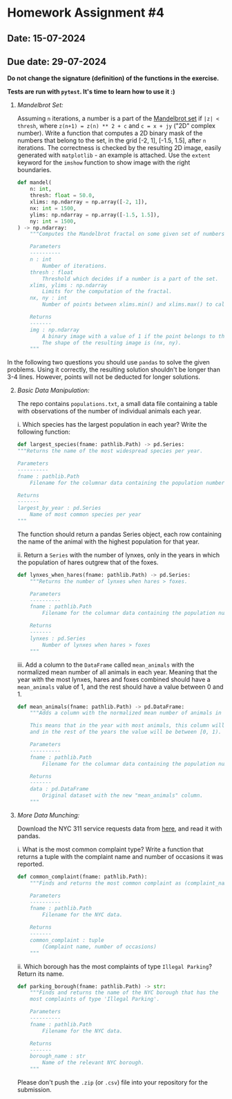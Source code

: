 # Homework Assignment #4

## Date: 15-07-2024

## Due date: 29-07-2024

**Do not change the signature (definition) of the functions in the exercise.**

**Tests are run with `pytest`. It's time to learn how to use it :)**

1. _Mandelbrot Set:_

   Assuming `n` iterations, a number is a part of the [Mandelbrot set](https://www.youtube.com/watch?v=FFftmWSzgmk) if `|z| < thresh`,
   where `z(n+1) = z(n) ** 2 + c` and `c = x + jy` ("2D" complex number).
   Write a function that computes a 2D binary mask of the numbers that belong to the set, in the
   grid [-2, 1], [-1.5, 1.5], after `n` iterations.
   The correctness is checked by the resulting 2D image, easily generated with `matplotlib` - an example is attached.
   Use the `extent` keyword for the `imshow` function to show image with the right boundaries.

   ```python
   def mandel(
       n: int,
       thresh: float = 50.0,
       xlims: np.ndarray = np.array([-2, 1]),
       nx: int = 1500,
       ylims: np.ndarray = np.array([-1.5, 1.5]),
       ny: int = 1500,
   ) -> np.ndarray:
       """Computes the Mandelbrot fractal on some given set of numbers.

       Parameters
       ----------
       n : int
           Number of iterations.
       thresh : float
           Threshold which decides if a number is a part of the set.
       xlims, ylims : np.ndarray
           Limits for the computation of the fractal.
       nx, ny : int
           Number of points between xlims.min() and xlims.max() to calculate the set on.

       Returns
       -------
       img : np.ndarray
           A binary image with a value of 1 if the point belongs to the set.
           The shape of the resulting image is (nx, ny).
       """
   ```

In the following two questions you should use `pandas` to solve the given
problems. Using it correctly, the resulting solution shouldn't be longer
than 3-4 lines. However, points will not be deducted for longer solutions.

2. _Basic Data Manipulation:_

   The repo contains `populations.txt`, a small data file containing a table with observations
   of the number of individual animals each year.

   i. Which species has the largest population in each year? Write the following function:

   ```python
   def largest_species(fname: pathlib.Path) -> pd.Series:
   """Returns the name of the most widespread species per year.

   Parameters
   ----------
   fname : pathlib.Path
       Filename for the columnar data containing the population numbers.

   Returns
   -------
   largest_by_year : pd.Series
       Name of most common species per year
   """
   ```

   The function should return a pandas Series object, each row containing the name
   of the animal with the highest population for that year.

   ii. Return a `Series` with the number of lynxes, only in the years in which
   the population of hares outgrew that of the foxes.

   ```python
   def lynxes_when_hares(fname: pathlib.Path) -> pd.Series:
       """Returns the number of lynxes when hares > foxes.

       Parameters
       ----------
       fname : pathlib.Path
           Filename for the columnar data containing the population numbers.

       Returns
       -------
       lynxes : pd.Series
           Number of lynxes when hares > foxes
       """
   ```

   iii. Add a column to the `DataFrame` called `mean_animals` with the normalized mean number
   of all animals in each year. Meaning that the year with the most lynxes, hares and foxes
   combined should have a `mean_animals` value of 1, and the rest should have a value between 0 and 1.

   ```python
   def mean_animals(fname: pathlib.Path) -> pd.DataFrame:
       """Adds a column with the normalized mean number of animals in each year.

       This means that in the year with most animals, this column will have the value of 1,
       and in the rest of the years the value will be between [0, 1).

       Parameters
       ----------
       fname : pathlib.Path
           Filename for the columnar data containing the population numbers.

       Returns
       -------
       data : pd.DataFrame
           Original dataset with the new "mean_animals" column.
       """
   ```

3. _More Data Munching:_

   Download the NYC 311 service requests data from [here](https://osf.io/3a6qs), and read it with pandas.

   i. What is the most common complaint type? Write a function that returns a tuple
   with the complaint name and number of occasions it was reported.

   ```python
   def common_complaint(fname: pathlib.Path):
       """Finds and returns the most common complaint as (complaint_name, num).

       Parameters
       ----------
       fname : pathlib.Path
           Filename for the NYC data.

       Returns
       -------
       common_complaint : tuple
           (Complaint name, number of occasions)
       """
   ```

   ii. Which borough has the most complaints of type `Illegal Parking`?
   Return its name.

   ```python
   def parking_borough(fname: pathlib.Path) -> str:
       """Finds and returns the name of the NYC borough that has the
       most complaints of type 'Illegal Parking'.

       Parameters
       ----------
       fname : pathlib.Path
           Filename for the NYC data.

       Returns
       -------
       borough_name : str
           Name of the relevant NYC borough.
       """
   ```

   Please don't push the `.zip` (or `.csv`) file into your repository for the submission.
